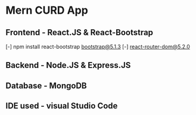 # Mern CURD App

## Frontend - React.JS & React-Bootstrap


[-] npm install react-bootstrap bootstrap@5.1.3
[-] react-router-dom@5.2.0

## Backend - Node.JS & Express.JS
## Database - MongoDB
## IDE used - visual Studio Code